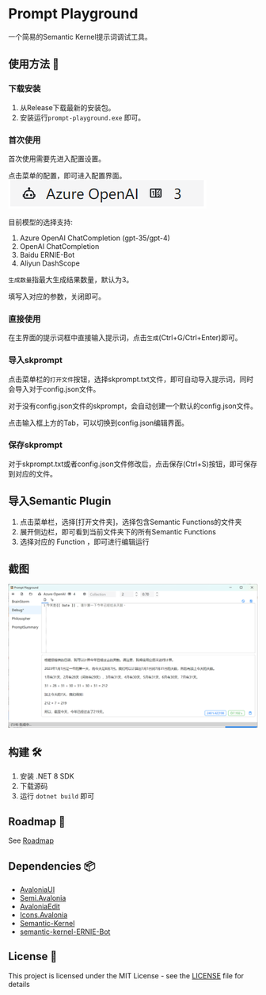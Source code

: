 ﻿# Prompt Playground

一个简易的Semantic Kernel提示词调试工具。

## 使用方法 🐣

### 下载安装

1. 从Release下载最新的安装包。
2. 安装运行`prompt-playground.exe` 即可。

### 首次使用

首次使用需要先进入配置设置。

点击菜单的配置，即可进入配置界面。
![Configuration](assets/README/image-5.png)

目前模型的选择支持:

1. Azure OpenAI ChatCompletion (gpt-35/gpt-4)
1. OpenAI ChatCompletion
1. Baidu ERNIE-Bot
1. Aliyun DashScope

`生成数量`指最大生成结果数量，默认为3。

填写入对应的参数，关闭即可。

### 直接使用

在主界面的提示词框中直接输入提示词，点击`生成`(Ctrl+G/Ctrl+Enter)即可。

### 导入skprompt

点击菜单栏的`打开文件`按钮，选择skprompt.txt文件，即可自动导入提示词，同时会导入对于config.json文件。

对于没有config.json文件的skprompt，会自动创建一个默认的config.json文件。

点击输入框上方的Tab，可以切换到config.json编辑界面。

### 保存skprompt

对于skprompt.txt或者config.json文件修改后，点击保存(Ctrl+S)按钮，即可保存到对应的文件。

## 导入Semantic Plugin

1. 点击菜单栏，选择[打开文件夹]，选择包含Semantic Functions的文件夹
1. 展开侧边栏，即可看到当前文件夹下的所有Semantic Functions
1. 选择对应的 Function ，即可进行编辑运行

## 截图

![界面截图](assets/README/image-4.png)

## 构建 🛠

1. 安装 .NET 8 SDK
2. 下载源码
3. 运行 `dotnet build` 即可

## Roadmap 🚧

See [Roadmap](https://github.com/xbotter/PromptPlayground/issues/1)

## Dependencies 📦

- [AvaloniaUI](https://github.com/AvaloniaUI/Avalonia)
- [Semi.Avalonia](https://github.com/irihitech/Semi.Avalonia)
- [AvaloniaEdit](https://github.com/AvaloniaUI/AvaloniaEdit)
- [Icons.Avalonia](https://github.com/Projektanker/Icons.Avalonia)
- [Semantic-Kernel](https://github.com/microsoft/semantic-kernel)
- [semantic-kernel-ERNIE-Bot](https://github.com/custouch/semantic-kernel-ERNIE-Bot)

## License 📃

This project is licensed under the MIT License - see the [LICENSE](LICENSE) file for details
